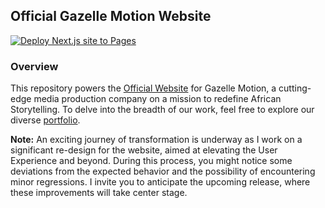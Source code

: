 ## Official Gazelle Motion Website

[![Deploy Next.js site to Pages](https://github.com/GazelleMotion/gazellemotion.github.io/actions/workflows/nextjs-deployment.yaml/badge.svg)](https://github.com/GazelleMotion/gazellemotion.github.io/actions/workflows/nextjs-deployment.yaml)

### Overview

This repository powers the [Official Website](https://gazellemotion.github.io) for Gazelle Motion, a cutting-edge media production company on a mission to redefine African Storytelling. To delve into the breadth of our work, feel free to explore our diverse [portfolio](https://gazellemotion.github.io/portfolio).

**Note:** An exciting journey of transformation is underway as I work on a significant re-design for the website, aimed at elevating the User Experience and beyond. During this process, you might notice some deviations from the expected behavior and the possibility of encountering minor regressions. I invite you to anticipate the upcoming release, where these improvements will take center stage.
